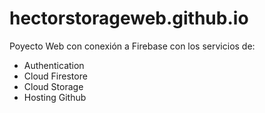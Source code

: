 # hectorstorageweb.github.io
Poyecto Web con conexión a Firebase con los servicios de:
- Authentication
- Cloud Firestore
- Cloud Storage 
- Hosting Github 